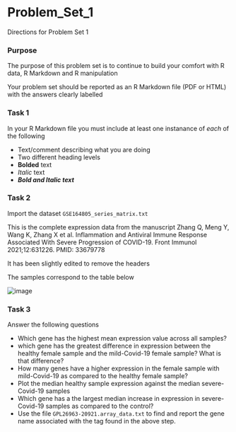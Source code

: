 # Problem_Set_1
Directions for Problem Set 1

### Purpose
The purpose of this problem set is to continue to build your comfort with R data, R Markdown and R manipulation

Your problem set should be reported as an R Markdown file (PDF or HTML) with the answers clearly labelled 

### Task 1

In your R Markdown file you must include at least one instanance of _each_ of the following

- Text/comment describing what you are doing
- Two different  heading levels
- __Bolded__ text
- _Italic_ text
- ***Bold and Italic text*** 

### Task 2 

Import the dataset ```GSE164805_series_matrix.txt``` 

This is the complete expression data from the manuscript 
Zhang Q, Meng Y, Wang K, Zhang X et al. Inflammation and Antiviral Immune Response Associated With Severe Progression of COVID-19. Front Immunol 2021;12:631226. PMID: 33679778

It has been slightly edited to remove the headers

The samples correspond to the table below

![image](https://user-images.githubusercontent.com/47755288/202544449-d768440a-cec1-427e-ba37-b0aebed1249a.png)


### Task 3

Answer the following questions 

- Which gene has the highest mean expression value across all samples?
- which gene has the greatest difference in expression between the healthy female sample and the mild-Covid-19 female sample? What is that difference?
- How many genes have a higher expression in the female sample with mild-Covid-19 as compared to the healthy female sample?
- Plot the median healthy sample expression against the median severe-Covid-19 samples
- Which gene has a the largest median increase in expression in severe-Covid-19 samples as compared to the control? 
- Use the file ```GPL26963-20921.array_data.txt``` to find and report the gene name associated with the tag found in the above step. 




